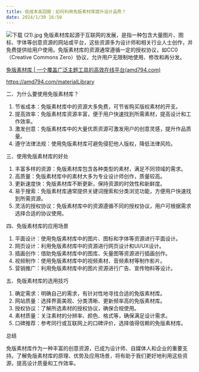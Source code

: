 ```yaml
---
title: 低成本高回报：如何利用免版素材库提升设计品质？
date: 2024/1/30 16:50
---
```




![下载 (21).jpg](https://p6-juejin.byteimg.com/tos-cn-i-k3u1fbpfcp/e69171ea986142cb8582b5b0cb043d71~tplv-k3u1fbpfcp-jj-mark:0:0:0:0:q75.image#?w=1024&h=768&s=73845&e=jpg&b=98775a)
免版素材库起源于互联网的发展，是指一种包含大量图片、图标、字体等创意资源的网站或平台，这些资源多为设计师和相关行业人士创作，并免费提供给用户使用。免版素材库的资源通常遵循一定的授权协议，如CC0（Creative Commons Zero）协议，允许用户无限制地使用、修改和再分发。

[免版素材库 | 一个覆盖广泛主题工具的高效在线平台(amd794.com)](https://amd794.com/materialLibrary)

https://amd794.com/materialLibrary

二、为什么要使用免版素材库？

1. 节省成本：免版素材库中的资源大多免费，可节省购买版权素材的开支。
2. 提高效率：免版素材库资源丰富，便于用户快速找到所需素材，提高设计和工作效率。
3. 激发创意：免版素材库中的大量优质资源可激发用户的创意灵感，提升作品质量。
4. 遵守法律法规：使用免版素材库可避免侵犯他人版权，降低法律风险。

三、使用免版素材库的好处

1. 丰富多样的资源：免版素材库包含各种类型的素材，满足不同领域的需求。
2. 高质量：免版素材库中的素材大多为专业设计师创作，质量较高。
3. 更新速度快：免版素材库不断更新，保持资源的时效性和新鲜度。
4. 易于搜索：免版素材库通常提供关键词搜索和分类浏览功能，方便用户快速找到所需资源。
5. 灵活的授权协议：免版素材库中的资源遵循不同的授权协议，用户可根据需求选择合适的协议使用。

四、免版素材库的应用场景

1. 平面设计：使用免版素材库中的图片、图标和字体等资源进行平面设计。
2. 网页设计：利用免版素材库中的资源进行网页设计和UI/UX设计。
3. 插画创作：借助免版素材库中的图库、矢量图等资源进行插画创作。
4. 视频制作：使用免版素材库中的视频素材、音频素材等制作影片。
5. 营销推广：利用免版素材库中的图片资源进行广告、宣传物料等设计。

五、免版素材库的选用技巧

1. 确定需求：明确自己的需求，有针对性地寻找合适的免版素材库。
2. 网站质量：选择界面美观、分类清晰、更新频率高的免版素材库。
3. 授权协议：了解所选素材的授权协议，确保合规使用。
4. 素材质量：关注素材的分辨率、颜色、格式等，确保满足设计需求。
5. 口碑推荐：参考同行或互联网上的口碑评价，选择值得信赖的免版素材库。

总结

免版素材库作为一种丰富的创意资源，已成为设计师、自媒体人和企业的重要支持。了解免版素材库的原理、优势及应用场景，将有助于我们更好地利用这些资源，提高设计质量和工作效率。
